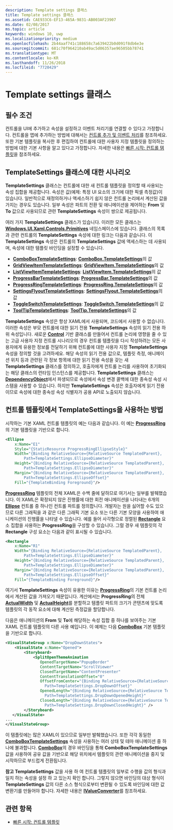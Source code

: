 ```yaml
---
description: Template settings 클래스
title: Template settings 클래스
ms.assetid: CAE933C6-EF13-465A-9831-AB003AF23907
ms.date: 02/08/2017
ms.topic: article
keywords: windows 10, uwp
ms.localizationpriority: medium
ms.openlocfilehash: 2b44aaf741c188658c7a639422b0d091f8db6e3e
ms.sourcegitcommit: 681c70f964210ab49ac5d06357ae96505bb78741
ms.translationtype: MT
ms.contentlocale: ko-KR
ms.lasthandoff: 11/26/2018
ms.locfileid: "7720429"
---
```

# <a name="template-settings-classes"></a>Template settings 클래스


## <a name="prerequisites"></a>필수 조건

컨트롤을 UI에 추가하고 속성을 설정하고 이벤트 처리기를 연결할 수 있다고 가정합니다. 컨트롤을 앱에 추가하는 방법에 대해서는 [컨트롤 추가 및 이벤트 처리](https://msdn.microsoft.com/library/windows/apps/mt228345)를 참조하세요. 또한 기본 템플릿을 복사한 후 편집하여 컨트롤에 대한 사용자 지정 템플릿을 정의하는 방법에 대한 기본 사항을 알고 있다고 가정합니다. 자세한 내용은 [빠른 시작: 컨트롤 템플릿](https://msdn.microsoft.com/library/windows/apps/xaml/hh465374)을 참조하세요.

## <a name="the-scenario-for-templatesettings-classes"></a>**TemplateSettings** 클래스에 대한 시나리오

**TemplateSettings** 클래스는 컨트롤에 대한 새 컨트롤 템플릿을 정의할 때 사용되는 속성 집합을 제공합니다. 속성은 값(예제: 특정 UI 요소의 크기에 대한 픽셀 측정값)이 있습니다. 일반적으로 재정의하거나 액세스하기 쉽지 않은 컨트롤 논리에서 계산된 값을 가지는 경우도 있습니다. 일부 속성은 파트의 전환 및 애니메이션을 제어하는 **From** 및 **To** 값으로 사용되므로 관련 **TemplateSettings** 속성이 쌍으로 제공됩니다.

여러 가지 **TemplateSettings** 클래스가 있습니다. 이러한 모든 클래스는 [**Windows.UI.Xaml.Controls.Primitives**](https://msdn.microsoft.com/library/windows/apps/br209818) 네임스페이스에 있습니다. 클래스의 목록과 관련 컨트롤의 **TemplateSettings** 속성에 대한 링크는 다음과 같습니다. 이 **TemplateSettings** 속성은 컨트롤의 **TemplateSettings** 값에 액세스하는 데 사용되며, 속성에 대한 템플릿 바인딩을 설정할 수 있습니다.

-   [**ComboBoxTemplateSettings**](https://msdn.microsoft.com/library/windows/apps/br227752): [**ComboBox.TemplateSettings**](https://msdn.microsoft.com/library/windows/apps/br209364)의 값
-   [**GridViewItemTemplateSettings**](https://msdn.microsoft.com/library/windows/apps/hh738499): [**GridViewItem.TemplateSettings**](https://msdn.microsoft.com/library/windows/apps/hh738503)의 값
-   [**ListViewItemTemplateSettings**](https://msdn.microsoft.com/library/windows/apps/hh701948): [**ListViewItem.TemplateSettings**](https://msdn.microsoft.com/library/windows/apps/br242923)의 값
-   [**ProgressBarTemplateSettings**](https://msdn.microsoft.com/library/windows/apps/br227856): [**ProgressBar.TemplateSettings**](https://msdn.microsoft.com/library/windows/apps/br227537)의 값
-   [**ProgressRingTemplateSettings**](https://msdn.microsoft.com/library/windows/apps/hh702248): [**ProgressRing.TemplateSettings**](https://msdn.microsoft.com/library/windows/apps/hh702581)의 값
-   [**SettingsFlyoutTemplateSettings**](https://msdn.microsoft.com/library/windows/apps/dn298721): [**SettingsFlyout.TemplateSettings**](https://msdn.microsoft.com/library/windows/apps/dn252826)의 값
-   [**ToggleSwitchTemplateSettings**](https://msdn.microsoft.com/library/windows/apps/br209804): [**ToggleSwitch.TemplateSettings**](https://msdn.microsoft.com/library/windows/apps/br209731)의 값
-   [**ToolTipTemplateSettings**](https://msdn.microsoft.com/library/windows/apps/br209813): [**ToolTip.TemplateSettings**](https://msdn.microsoft.com/library/windows/apps/br227629)의 값

**TemplateSettings** 속성은 항상 XAML에서 사용되며, 코드에서 사용할 수 없습니다. 이러한 속성은 부모 컨트롤에 대한 읽기 전용 **TemplateSettings** 속성의 읽기 전용 하위 속성입니다. 새로운 [**Control**](https://msdn.microsoft.com/library/windows/apps/br209390) 기반 클래스를 만들어서 컨트롤 논리에 영향을 줄 수 있는 고급 사용자 지정 컨트롤 시나리오의 경우 컨트롤 템플릿을 다시 작성하려는 모든 사용자에게 유용한 정보를 전달하기 위해 컨트롤에 대한 사용자 지정 **TemplateSettings** 속성을 정의할 것을 고려하세요. 해당 속성의 읽기 전용 값으로, 템플릿 측정, 애니메이션 위치 등과 관련된 각 정보 항목에 대한 읽기 전용 속성을 갖는 새 **TemplateSettings** 클래스를 정의하고, 호출자에게 컨트롤 논리를 사용하여 초기화되는 해당 클래스의 런타임 인스턴스를 제공합니다. **TemplateSettings** 클래스는 [**DependencyObject**](https://msdn.microsoft.com/library/windows/apps/br242356)에서 파생되므로 속성에서 속성 변경 콜백에 대한 종속성 속성 시스템을 사용할 수 있습니다. 하지만 **TemplateSettings** 속성은 호출자에게 읽기 전용이므로 속성에 대한 종속성 속성 식별자가 공용 API로 노출되지 않습니다.

## <a name="how-to-use-templatesettings-in-a-control-template"></a>컨트롤 템플릿에서 **TemplateSettings**을 사용하는 방법

시작하는 기본 XAML 컨트롤 템플릿의 예는 다음과 같습니다. 이 예는 [**ProgressRing**](https://msdn.microsoft.com/library/windows/apps/br227538)의 기본 템플릿을 기반으로 합니다.

```xml
<Ellipse
    x:Name="E1"
    Style="{StaticResource ProgressRingEllipseStyle}"
    Width="{Binding RelativeSource={RelativeSource TemplatedParent}, 
        Path=TemplateSettings.EllipseDiameter}"
    Height="{Binding RelativeSource={RelativeSource TemplatedParent}, 
        Path=TemplateSettings.EllipseDiameter}"
    Margin="{Binding RelativeSource={RelativeSource TemplatedParent}, 
        Path=TemplateSettings.EllipseOffset}"
    Fill="{TemplateBinding Foreground}"/>
```

[**ProgressRing**](https://msdn.microsoft.com/library/windows/apps/br227538) 템플릿의 전체 XAML은 수백 줄에 달하므로 여기서는 일부를 발췌했습니다. 이 XAML은 확정되지 않은 진행률에 대한 회전 애니메이션을 나타내는 6개의 [**Ellipse**](/uwp/api/Windows.UI.Xaml.Shapes.Ellipse) 컨트롤 중 하나인 컨트롤 파트를 정의합니다. 개발자는 원을 싫어할 수도 있으므로 다른 그래픽을 과 같은 다른 그래픽 기본 요소 또는 다른 기본 모양을 사용하여 애니케이션의 진행률을 나타낼 수 있습니다. 예를 들어 사각형으로 정렬된 [**Rectangle**](/uwp/api/Windows.UI.Xaml.Shapes.Rectangle) 요소 집합을 사용하는 **ProgressRing**을 구성할 수 있습니다. 그럴 경우 새 템플릿의 각 **Rectangle** 구성 요소는 다음과 같이 표시될 수 있습니다.

```xml
<Rectangle
    x:Name="R1"
    Width="{Binding RelativeSource={RelativeSource TemplatedParent}, 
        Path=TemplateSettings.EllipseDiameter}"
    Height="{Binding RelativeSource={RelativeSource TemplatedParent}, 
        Path=TemplateSettings.EllipseDiameter}"
    Margin="{Binding RelativeSource={RelativeSource TemplatedParent}, 
        Path=TemplateSettings.EllipseOffset}"
    Fill="{TemplateBinding Foreground}"/>
```

여기서 **TemplateSettings** 속성이 유용한 이유는 [**ProgressRing**](https://msdn.microsoft.com/library/windows/apps/br227538)의 기본 컨트롤 논리에서 계산된 값을 가져오기 때문입니다. 계산에서는 **ProgressRing**의 전체 [**ActualWidth**](https://msdn.microsoft.com/library/windows/apps/br208709) 및 [**ActualHeight**](https://msdn.microsoft.com/library/windows/apps/br208707)를 분할하고 템플릿 파트의 크기가 콘텐츠에 맞도록 템플릿의 각 동작 요소에 대해 계산된 측정값을 할당합니다.

다음은 애니메이션의 **From** 및 **To**에 해당하는 속성 집합 중 하나를 보여주는 기본 XAML 컨트롤 템플릿의 다른 사용 예입니다. 이 예제는 다음 [**ComboBox**](https://msdn.microsoft.com/library/windows/apps/br209348) 기본 템플릿을 기반으로 합니다.

```xml
<VisualStateGroup x:Name="DropDownStates">
    <VisualState x:Name="Opened">
        <Storyboard>
            <SplitOpenThemeAnimation
               OpenedTargetName="PopupBorder"
               ContentTargetName="ScrollViewer"
               ClosedTargetName="ContentPresenter"
               ContentTranslationOffset="0"
               OffsetFromCenter="{Binding RelativeSource={RelativeSource TemplatedParent}, 
                 Path=TemplateSettings.DropDownOffset}"
               OpenedLength="{Binding RelativeSource={RelativeSource TemplatedParent}, 
                 Path=TemplateSettings.DropDownOpenedHeight}"
               ClosedLength="{Binding RelativeSource={RelativeSource TemplatedParent},
                 Path=TemplateSettings.DropDownClosedHeight}" />
        </Storyboard>
   </VisualState>
...
</VisualStateGroup>
```

이 템플릿에는 많은 XAML이 있으므로 일부만 발췌했습니다. 또한 각각 동일한 [**ComboBoxTemplateSettings**](https://msdn.microsoft.com/library/windows/apps/br227752) 속성을 사용하는 여러 상태 및 테마 애니메이션 중 하나에 불과합니다. [**ComboBox**](https://msdn.microsoft.com/library/windows/apps/br209348)의 경우 바인딩을 통해 **ComboBoxTemplateSettings** 값을 사용하여 공유 값을 기반으로 해당 위치에서 템플릿의 관련 애니메이션을 중지 및 시작하므로 부드럽게 전환됩니다.

**참고**  **TemplateSettings** 값을 사용 하 여 컨트롤 템플릿의 일부로 수행을 값의 형식과 일치 하는 속성을 설정 하 고 있는지 확인 합니다. 그렇지 않으면 바인딩의 대상 형식이 **TemplateSettings** 값의 다른 소스 형식으로부터 변환될 수 있도록 바인딩에 대한 값 변환기를 만들어야 합니다. 자세한 내용은 [**IValueConverter**](https://msdn.microsoft.com/library/windows/apps/br209903)를 참조하세요.

## <a name="related-topics"></a>관련 항목

* [빠른 시작: 컨트롤 템플릿](https://msdn.microsoft.com/library/windows/apps/xaml/hh465374)

